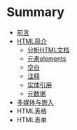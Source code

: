 # Summary

* [前言](README.md)
* [HTML简介](chapter1.md)
  * [分析HTML文档](chapter1/fen-xi-html-wen-dang.md)
  * [元素elements](chapter1/yuan-su-elements.md)
  * [空白](chapter1/htmlde-kong-bai.md)
  * [注释](chapter1/zhu-shi.md)
  * [实体引用](chapter1/shi-ti-yin-yong.md)
  * [元数据](chapter1/yuan-shu-ju.md)
* [多媒体与嵌入](duo-mei-ti-yu-qian-ru.md)
* HTML表格
* HTML表单

